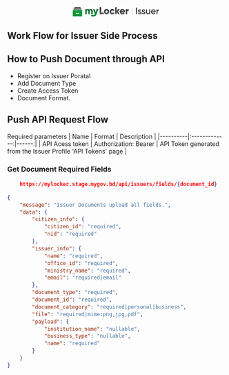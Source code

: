 <p align="center"><a href="https://gotipath.com" target="_blank"><img src="./logos/issuer.png" width="200"></a></p>

## Work Flow for Issuer Side Process

## How to Push Document through API
- Register on Issuer Poratal
- Add Document Type
- Create Access Token
- Document Format.

## Push API Request Flow
Required parameters
| Name   |     Format      |  Description |
|----------|:-------------:|------:|
| API Acess token |  Authorization: Bearer <token> | API Token generated from the Issuer Profile 'API Tokens' page |

### Get Document Required Fields
```json
    https://mylocker.stage.mygov.bd/api/issuers/fields/{document_id}
```
```json
{
    "message": "Issuer Documents upload all fields.",
    "data": {
        "citizen_info": {
            "citizen_id": "required",
            "nid": "required"
        },
        "issuer_info": {
            "name": "required",
            "office_id": "required",
            "ministry_name": "required",
            "email": "required|email"
        },
        "document_type": "required",
        "document_id": "required",
        "document_category": "required|personal|business",
        "file": "required|mime:png,jpg,pdf",
        "payload": {
            "institution_name": "nullable",
            "business_type": "nullable",
            "name": "required"
        }
    }
}
```
